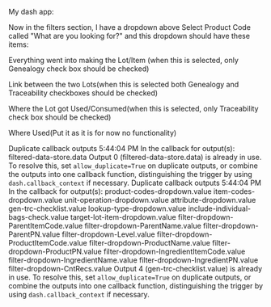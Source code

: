 
My dash app:

Now in the filters section, I have a dropdown above Select Product Code called "What are you looking for?" and this dropdown should have these items:

Everything went into making the Lot/Item (when this is selected, only Genealogy check box should be checked)

Link between the two Lots(when this is selected both Genealogy and Traceability checkboxes should be checked)

Where the Lot got Used/Consumed(when this is selected, only Traceability check box should be checked)

Where Used(Put it as it is for now no functionality)


Duplicate callback outputs
5:44:04 PM
In the callback for output(s): filtered-data-store.data Output 0 (filtered-data-store.data) is already in use. To resolve this, set `allow_duplicate=True` on duplicate outputs, or combine the outputs into one callback function, distinguishing the trigger by using `dash.callback_context` if necessary.
Duplicate callback outputs
5:44:04 PM
In the callback for output(s): product-codes-dropdown.value item-codes-dropdown.value unit-operation-dropdown.value attribute-dropdown.value gen-trc-checklist.value lookup-type-dropdown.value include-individual-bags-check.value target-lot-item-dropdown.value filter-dropdown-ParentItemCode.value filter-dropdown-ParentName.value filter-dropdown-ParentPN.value filter-dropdown-Level.value filter-dropdown-ProductItemCode.value filter-dropdown-ProductName.value filter-dropdown-ProductPN.value filter-dropdown-IngredientItemCode.value filter-dropdown-IngredientName.value filter-dropdown-IngredientPN.value filter-dropdown-CntRecs.value Output 4 (gen-trc-checklist.value) is already in use. To resolve this, set `allow_duplicate=True` on duplicate outputs, or combine the outputs into one callback function, distinguishing the trigger by using `dash.callback_context` if necessary.
   
